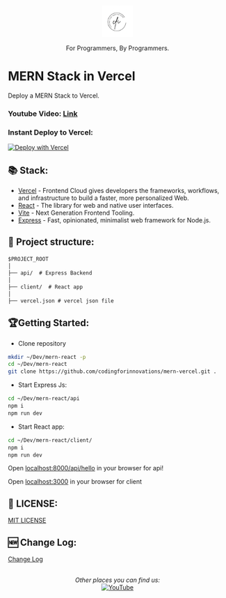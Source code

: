 
<p align="center">
  <p align="center">
    <a href="https://www.youtube.com/@codingforinnovations" target="_blank">
      <img src=".github/static/logo.png" height="72" alt="Coding for Innovations Logo"/>    
    </a>
  </p>
  <p align="center">
    For Programmers, By Programmers.
  </p>
</p>

# MERN Stack in Vercel

Deploy a MERN Stack to Vercel.

### Youtube Video: [Link](https://www.youtube.com/watch?v=GyDAGGUn3Ck)

### Instant Deploy to Vercel:

[![Deploy with Vercel](https://vercel.com/button)](https://vercel.com/new/clone?repository-url=https://github.com/codingforinnovations/mern-vercel)

## 📚 Stack:

- [Vercel](https://vercel.com/) - Frontend Cloud gives developers the frameworks, workflows, and infrastructure to build a faster, more personalized Web.
- [React](https://react.dev/) - The library for web and native user interfaces.
- [Vite](https://vitejs.dev/) - Next Generation Frontend Tooling.
- [Express](https://expressjs.com/) - Fast, opinionated, minimalist web framework for Node.js.

## 📁 Project structure:

```
$PROJECT_ROOT
│  
├── api/  # Express Backend
│  
├── client/  # React app
│
├── vercel.json # vercel json file
```


##  🏆Getting Started: 

- Clone repository 

```bash
mkdir ~/Dev/mern-react -p
cd ~/Dev/mern-react
git clone https://github.com/codingforinnovations/mern-vercel.git .
```  

- Start Express Js:
```bash
cd ~/Dev/mern-react/api
npm i
npm run dev
```

- Start React app:

```bash
cd ~/Dev/mern-react/client/
npm i
npm run dev
```


Open [localhost:8000/api/hello](http://localhost:8000/admin) in your browser for api!

Open [localhost:3000](http://localhost:3000) in your browser for client


## 🎫 LICENSE:

[MIT LICENSE](https://github.com/codingforinnovations/mern-vercel/blob/main/LICENSE)

## 🆕 Change Log:

[Change Log](https://github.com/codingforinnovations/mern-vercel/commits/main/)

<br />


<div align="center">
<i>Other places you can find us:</i><br>
<a href="https://www.youtube.com/@codingforinnovations" target="_blank"><img src="https://img.shields.io/badge/YouTube-%23E4405F.svg?&style=flat-square&logo=youtube&logoColor=white" alt="YouTube"></a>
</div>
